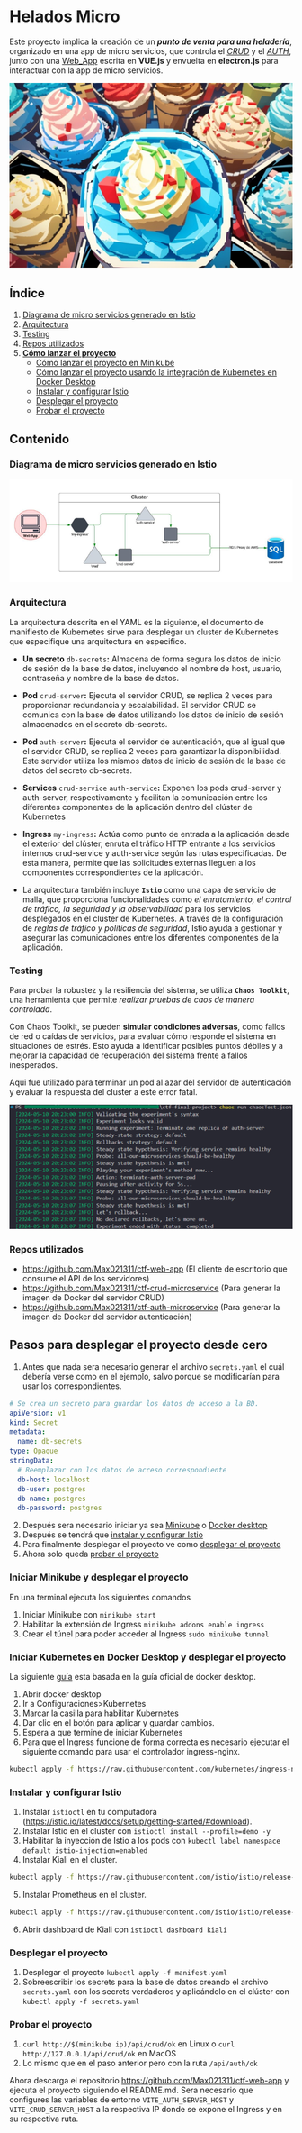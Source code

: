 # Helados Micro

Este proyecto implica la creación de un **_punto de venta para una heladería_**, organizado en una app de micro servicios, que controla el [_CRUD_](#repos-utilizados) y el [_AUTH_](#repos-utilizados), junto con una [Web_App](#repos-utilizados) escrita en __VUE.js__ y envuelta en __electron.js__ para interactuar con la app de micro servicios.

![alt text](readmeImgs/back.jpg "image title")

## Índice

1. [Diagrama de micro servicios generado en Istio](#diagrama-de-microservicios-generado-en-istio)
2. [Arquitectura](#arquitectura)
3. [Testing](#testing)
4. [Repos utilizados](#repos-utilizados)
4. [__Cómo lanzar el proyecto__](#como-lanzar-el-proyecto)
    - [Cómo lanzar el proyecto en Minikube](#cómo-lanzar-el-proyecto-en-minikube)
    - [Cómo lanzar el proyecto usando la integración de Kubernetes en Docker Desktop](#cómo-lanzar-el-proyecto-usando-la-integración-de-kubernetes-en-docker-desktop)
    - [Instalar y configurar Istio](#instalar-y-configurar-istio)
    - [Desplegar el proyecto](#desplegar-el-proyecto)
    - [Probar el proyecto](#probar-el-proyecto)
## Contenido

### Diagrama de micro servicios generado en Istio
![Diagrama de Istio](readmeImgs/d1.png "Diagrama de Istio")

### Arquitectura
La arquitectura descrita en el YAML es la siguiente, el documento de manifiesto de Kubernetes sirve para desplegar un cluster de Kubernetes que especifique una arquitectura en especifico.

+ **Un secreto** `db-secrets`__:__ Almacena de forma segura los datos de inicio de sesión de la base de datos, incluyendo el nombre de host, usuario, contraseña y nombre de la base de datos. 

- **Pod** `crud-server`__:__
Ejecuta el servidor CRUD, se replica 2 veces para
proporcionar redundancia y escalabilidad.
El servidor CRUD se comunica con la base de datos
utilizando los datos de inicio de sesión almacenados en
el secreto db-secrets.

+ **Pod** `auth-server`__:__
Ejecuta el servidor de autenticación, que al igual que el
servidor CRUD, se replica 2 veces para garantizar la
disponibilidad. Este servidor utiliza los mismos datos de
inicio de sesión de la base de datos del secreto
db-secrets.

+ **Services** `crud-service` `auth-service`__:__
Exponen los pods crud-server y auth-server,
respectivamente y facilitan la comunicación entre los
diferentes componentes de la aplicación dentro del
clúster de Kubernetes

- **Ingress** `my-ingress`__:__
Actúa como punto de entrada a la aplicación desde el exterior del clúster,
enruta el tráfico HTTP entrante a los servicios internos crud-service y
auth-service según las rutas especificadas.
De esta manera, permite que las solicitudes externas lleguen a los
componentes correspondientes de la aplicación.

- La arquitectura también incluye **`Istio`** como una capa de servicio de
malla, que proporciona funcionalidades como _el enrutamiento, el control de tráfico, la seguridad y la observabilidad_ para los servicios desplegados en el clúster de Kubernetes.
A través de la configuración de _reglas de tráfico y políticas de seguridad_, Istio ayuda a gestionar y asegurar las comunicaciones entre los diferentes componentes de la aplicación.

### Testing

Para probar la robustez y la resiliencia del sistema, se utiliza **`Chaos Toolkit`**, una herramienta que permite *realizar pruebas de caos de manera controlada*.

Con Chaos Toolkit, se pueden **simular condiciones adversas**, como fallos de red o caídas de servicios, para evaluar cómo responde el sistema en situaciones de estrés. Esto ayuda a identificar posibles puntos débiles y a mejorar la capacidad de recuperación del sistema frente a fallos inesperados.

Aqui fue utilizado para terminar un pod al azar del servidor de autenticación y evaluar la respuesta del cluster a este error fatal.

![Chaos Toolkit screenshot](readmeImgs/pr1.png "Chaos toolkit screenshot")

### Repos utilizados
- https://github.com/Max021311/ctf-web-app (El cliente de escritorio que consume el API de los servidores)
- https://github.com/Max021311/ctf-crud-microservice (Para generar la imagen de Docker del servidor CRUD)
- https://github.com/Max021311/ctf-auth-microservice (Para generar la imagen de Docker del servidor autenticación)

## Pasos para desplegar el proyecto desde cero

1. Antes que nada sera necesario generar el archivo `secrets.yaml` el cuál debería verse como en el ejemplo, salvo porque se modificarían para usar los correspondientes.
```yaml
# Se crea un secreto para guardar los datos de acceso a la BD.
apiVersion: v1
kind: Secret
metadata:
  name: db-secrets
type: Opaque
stringData:
  # Reemplazar con los datos de acceso correspondiente
  db-host: localhost
  db-user: postgres
  db-name: postgres
  db-password: postgres
```
2. Después sera necesario iniciar ya sea [Minikube](#iniciar-minikube-y-desplegar-el-proyecto) o [Docker desktop](#iniciar-kubernetes-en-docker-desktop-y-desplegar-el-proyecto)
3. Después se tendrá que [instalar y configurar Istio](#instalar-y-configurar-istio)
4. Para finalmente desplegar el proyecto ve como [desplegar el proyecto](#desplegar-el-proyecto)
5. Ahora solo queda [probar el proyecto](#probar-el-proyecto)

### Iniciar Minikube y desplegar el proyecto
En una terminal ejecuta los siguientes comandos

1. Iniciar Minikube con `minikube start`
2. Habilitar la extensión de Ingress `minikube addons enable ingress`
3. Crear el túnel para poder acceder al Ingress `sudo minikube tunnel`

### Iniciar Kubernetes en Docker Desktop y desplegar el proyecto 
La siguiente [guía](https://docs.docker.com/desktop/kubernetes/) esta basada en la guía oficial de docker desktop.

1. Abrir docker desktop
2. Ir a Configuraciones>Kubernetes
3. Marcar la casilla para habilitar Kubernetes
4. Dar clic en el botón para aplicar y guardar cambios.
5. Espera a que termine de iniciar Kubernetes
6. Para que el Ingress funcione de forma correcta es necesario ejecutar el siguiente comando para usar el controlador ingress-nginx.
```bash
kubectl apply -f https://raw.githubusercontent.com/kubernetes/ingress-nginx/controller-v1.10.1/deploy/static/provider/cloud/deploy.yaml
```

### Instalar y configurar Istio

1. Instalar `istioctl` en tu computadora (https://istio.io/latest/docs/setup/getting-started/#download).
2. Instalar Istio en el cluster con `istioctl install --profile=demo -y`
3. Habilitar la inyección de Istio a los pods con `kubectl label namespace default istio-injection=enabled`
4. Instalar Kiali en el cluster.
```bash
kubectl apply -f https://raw.githubusercontent.com/istio/istio/release-1.21/samples/addons/kiali.yaml
```

5. Instalar Prometheus en el cluster.
```bash
kubectl apply -f https://raw.githubusercontent.com/istio/istio/release-1.21/samples/addons/prometheus.yaml
```
6. Abrir dashboard de Kiali con `istioctl dashboard kiali`

### Desplegar el proyecto

1. Desplegar el proyecto `kubectl apply -f manifest.yaml`
2. Sobreescribir los secrets para la base de datos creando el archivo `secrets.yaml` con los secrets verdaderos y aplicándolo en el clúster con `kubectl apply -f secrets.yaml`

### Probar el proyecto

1. `curl http://$(minikube ip)/api/crud/ok` en Linux o `curl http://127.0.0.1/api/crud/ok` en MacOS
2. Lo mismo que en el paso anterior pero con la ruta `/api/auth/ok`

Ahora descarga el repositorio https://github.com/Max021311/ctf-web-app y ejecuta el proyecto siguiendo el README.md.
Sera necesario que configures las variables de entorno `VITE_AUTH_SERVER_HOST` y `VITE_CRUD_SERVER_HOST` a la respectiva IP donde se expone el Ingress y en su respectiva ruta.
